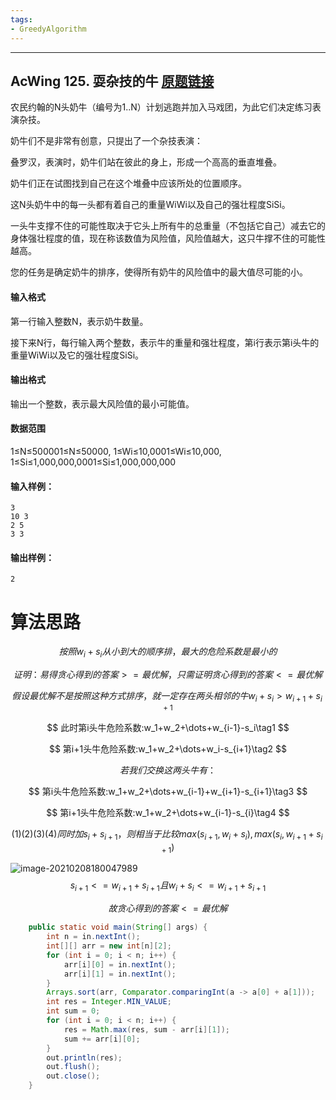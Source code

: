 ```yaml
---
tags:
- GreedyAlgorithm
---
```

---

## AcWing 125. 耍杂技的牛   [原题链接](https://www.acwing.com/problem/content/127/)

农民约翰的N头奶牛（编号为1..N）计划逃跑并加入马戏团，为此它们决定练习表演杂技。

奶牛们不是非常有创意，只提出了一个杂技表演：

叠罗汉，表演时，奶牛们站在彼此的身上，形成一个高高的垂直堆叠。

奶牛们正在试图找到自己在这个堆叠中应该所处的位置顺序。

这N头奶牛中的每一头都有着自己的重量WiWi以及自己的强壮程度SiSi。

一头牛支撑不住的可能性取决于它头上所有牛的总重量（不包括它自己）减去它的身体强壮程度的值，现在称该数值为风险值，风险值越大，这只牛撑不住的可能性越高。

您的任务是确定奶牛的排序，使得所有奶牛的风险值中的最大值尽可能的小。

#### 输入格式

第一行输入整数N，表示奶牛数量。

接下来N行，每行输入两个整数，表示牛的重量和强壮程度，第i行表示第i头牛的重量WiWi以及它的强壮程度SiSi。

#### 输出格式

输出一个整数，表示最大风险值的最小可能值。

#### 数据范围

1≤N≤500001≤N≤50000,
1≤Wi≤10,0001≤Wi≤10,000,
1≤Si≤1,000,000,0001≤Si≤1,000,000,000

#### 输入样例：

```
3
10 3
2 5
3 3
```

#### 输出样例：

```
2
```

# 算法思路

$$
按照w_i+s_i从小到大的顺序排，最大的危险系数是最小的
$$

$$
证明：易得贪心得到的答案 >= 最优解，只需证明贪心得到的答案 <= 最优解
$$

$$
假设最优解不是按照这种方式排序，就一定存在两头相邻的牛w_i+s_i>w_{i+1}+s_{i+1}
$$

$$
此时第i头牛危险系数:w_1+w_2+\dots+w_{i-1}-s_i\tag1
$$

$$
第i+1头牛危险系数:w_1+w_2+\dots+w_i-s_{i+1}\tag2
$$

$$
若我们交换这两头牛有：
$$

$$
第i头牛危险系数:w_1+w_2+\dots+w_{i-1}+w_{i+1}-s_{i+1}\tag3
$$

$$
第i+1头牛危险系数:w_1+w_2+\dots+w_{i-1}-s_{i}\tag4
$$

$$
(1)(2)(3)(4)同时加s_i+s_{i+1}，则相当于比较max(s_{i+1},w_i+s_i),max(s_i, w_{i+1}+s_{i+1})
$$

![image-20210208180047989](image-20210208180047989.png)
$$
s_{i+1}<=w_{i+1}+s_{i+1}且w_i+s_i<=w_{i+1}+s_{i+1}
$$

$$
故贪心得到的答案<=最优解
$$

```java
    public static void main(String[] args) {
        int n = in.nextInt();
        int[][] arr = new int[n][2];
        for (int i = 0; i < n; i++) {
            arr[i][0] = in.nextInt();
            arr[i][1] = in.nextInt();
        }
        Arrays.sort(arr, Comparator.comparingInt(a -> a[0] + a[1]));
        int res = Integer.MIN_VALUE;
        int sum = 0;
        for (int i = 0; i < n; i++) {
            res = Math.max(res, sum - arr[i][1]);
            sum += arr[i][0];
        }
        out.println(res);
        out.flush();
        out.close();
    }
```

